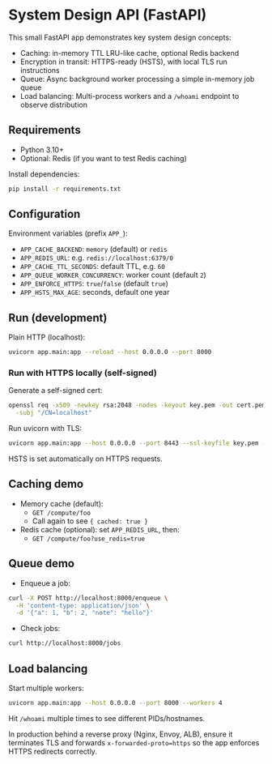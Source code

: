 # System Design API (FastAPI)

This small FastAPI app demonstrates key system design concepts:

- Caching: in-memory TTL LRU-like cache, optional Redis backend
- Encryption in transit: HTTPS-ready (HSTS), with local TLS run instructions
- Queue: Async background worker processing a simple in-memory job queue
- Load balancing: Multi-process workers and a `/whoami` endpoint to observe distribution

## Requirements

- Python 3.10+
- Optional: Redis (if you want to test Redis caching)

Install dependencies:

```bash
pip install -r requirements.txt
```

## Configuration

Environment variables (prefix `APP_`):

- `APP_CACHE_BACKEND`: `memory` (default) or `redis`
- `APP_REDIS_URL`: e.g. `redis://localhost:6379/0`
- `APP_CACHE_TTL_SECONDS`: default TTL, e.g. `60`
- `APP_QUEUE_WORKER_CONCURRENCY`: worker count (default `2`)
- `APP_ENFORCE_HTTPS`: `true`/`false` (default `true`)
- `APP_HSTS_MAX_AGE`: seconds, default one year

## Run (development)

Plain HTTP (localhost):

```bash
uvicorn app.main:app --reload --host 0.0.0.0 --port 8000
```

### Run with HTTPS locally (self-signed)

Generate a self-signed cert:

```bash
openssl req -x509 -newkey rsa:2048 -nodes -keyout key.pem -out cert.pem -days 365 \
  -subj "/CN=localhost"
```

Run uvicorn with TLS:

```bash
uvicorn app.main:app --host 0.0.0.0 --port 8443 --ssl-keyfile key.pem --ssl-certfile cert.pem
```

HSTS is set automatically on HTTPS requests.

## Caching demo

- Memory cache (default):
  - `GET /compute/foo`
  - Call again to see `{ cached: true }`
- Redis cache (optional): set `APP_REDIS_URL`, then:
  - `GET /compute/foo?use_redis=true`

## Queue demo

- Enqueue a job:

```bash
curl -X POST http://localhost:8000/enqueue \
  -H 'content-type: application/json' \
  -d '{"a": 1, "b": 2, "note": "hello"}'
```

- Check jobs:

```bash
curl http://localhost:8000/jobs
```

## Load balancing

Start multiple workers:

```bash
uvicorn app.main:app --host 0.0.0.0 --port 8000 --workers 4
```

Hit `/whoami` multiple times to see different PIDs/hostnames.

In production behind a reverse proxy (Nginx, Envoy, ALB), ensure it terminates TLS and forwards `x-forwarded-proto=https` so the app enforces HTTPS redirects correctly.
